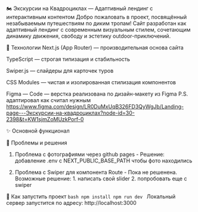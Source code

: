 🏍️ Экскурсии на Квадроциклах — Адаптивный лендинг с интерактивным контентом
Добро пожаловать в проект, посвящённый незабываемым путешествиям по диким тропам! Сайт разработан как адаптивный лендинг с современным визуальным стилем, сочетающим динамику движения, свободу и эстетику outdoor-приключений.

🔧 Технологии
Next.js (App Router) — производительная основа сайта

TypeScript — строгая типизация и стабильность

Swiper.js — слайдеры для карточек туров

CSS Modules — чистая и изолированная стилизация компонентов

Figma — Code — верстка реализована по дизайн-макету из Figma P.S. адаптировал как считал нужным
https://www.figma.com/design/LR0DuMxUqB326FD3QyWgJb/Landing-page---Экскурсии-на-квадроциклах?node-id=30-2398&t=KW1sjmZoMUzkPorf-0

✨ Основной функционал



🤯 Проблемы и решения

1. Проблема с фотографиями через github pages - Решение: добавление .env с NEXT_PUBLIC_BASE_PATH чтобы фото находились

2. Проблема с Swiper для компонента Route - Пока не решенена. Возможные решение: 1. написать свой slider 2. попробовать еще с swiper

🚀 Как запустить проект
``bash
npm install
npm run dev
``
Локальный сервер запустится по адресу: http://localhost:3000